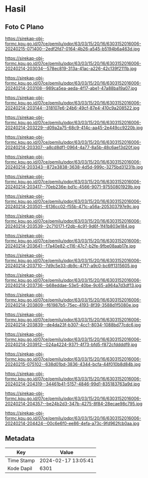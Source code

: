 # Hasil

## Foto C Plano

https://sirekap-obj-formc.kpu.go.id/07ce/pemilu/pdpr/63/03/15/20/16/6303152016006-20240215-071400--2edf2fd7-0164-4b26-a545-b5194b6a463d.jpg

https://sirekap-obj-formc.kpu.go.id/07ce/pemilu/pdpr/63/03/15/20/16/6303152016006-20240214-203034--578ec819-313a-41ac-a226-42c139f2111b.jpg

https://sirekap-obj-formc.kpu.go.id/07ce/pemilu/pdpr/63/03/15/20/16/6303152016006-20240214-203108--989ca5ea-aeda-4f17-abe1-47a88ba19a07.jpg

https://sirekap-obj-formc.kpu.go.id/07ce/pemilu/pdpr/63/03/15/20/16/6303152016006-20240214-203144--318107e6-24b6-49cf-87e4-410c9a208522.jpg

https://sirekap-obj-formc.kpu.go.id/07ce/pemilu/pdpr/63/03/15/20/16/6303152016006-20240214-203229--d09a2a75-68c9-414c-aa45-2e449cc9220b.jpg

https://sirekap-obj-formc.kpu.go.id/07ce/pemilu/pdpr/63/03/15/20/16/6303152016006-20240214-203307--a8cd8df1-0964-4a77-8a5b-48c6ae13d20f.jpg

https://sirekap-obj-formc.kpu.go.id/07ce/pemilu/pdpr/63/03/15/20/16/6303152016006-20240214-203343--872e3838-3638-4d5d-999c-3275bd31231b.jpg

https://sirekap-obj-formc.kpu.go.id/07ce/pemilu/pdpr/63/03/15/20/16/6303152016006-20240214-203417--70eb236e-bd1c-4566-9071-97550801929b.jpg

https://sirekap-obj-formc.kpu.go.id/07ce/pemilu/pdpr/63/03/15/20/16/6303152016006-20240214-203501--6136cc02-f55b-471c-a56a-205303797e9c.jpg

https://sirekap-obj-formc.kpu.go.id/07ce/pemilu/pdpr/63/03/15/20/16/6303152016006-20240214-203539--2c710171-f2db-4c91-9d6f-1f41b803e184.jpg

https://sirekap-obj-formc.kpu.go.id/07ce/pemilu/pdpr/63/03/15/20/16/6303152016006-20240214-203641--f7a40e82-c116-47c7-b2fe-9fbe08aab17e.jpg

https://sirekap-obj-formc.kpu.go.id/07ce/pemilu/pdpr/63/03/15/20/16/6303152016006-20240214-203710--7d9c5e33-db9c-47f7-a9c0-bc6ff1315605.jpg

https://sirekap-obj-formc.kpu.go.id/07ce/pemilu/pdpr/63/03/15/20/16/6303152016006-20240214-203736--b68eddae-53e5-40be-9c65-a964a7d3df13.jpg

https://sirekap-obj-formc.kpu.go.id/07ce/pemilu/pdpr/63/03/15/20/16/6303152016006-20240214-203809--f61987b5-75ec-4193-8f39-3588d1f5080e.jpg

https://sirekap-obj-formc.kpu.go.id/07ce/pemilu/pdpr/63/03/15/20/16/6303152016006-20240214-203839--de4da23f-b307-4cc1-8034-1088bd77cdc6.jpg

https://sirekap-obj-formc.kpu.go.id/07ce/pemilu/pdpr/63/03/15/20/16/6303152016006-20240214-203912--024a4224-9371-4f73-bfd5-f872cfddddf9.jpg

https://sirekap-obj-formc.kpu.go.id/07ce/pemilu/pdpr/63/03/15/20/16/6303152016006-20240215-075102--638d01bd-3836-4344-bcfa-44f010b8d84b.jpg

https://sirekap-obj-formc.kpu.go.id/07ce/pemilu/pdpr/63/03/15/20/16/6303152016006-20240214-204319--34461b41-5157-4846-99d1-835183763a9d.jpg

https://sirekap-obj-formc.kpu.go.id/07ce/pemilu/pdpr/63/03/15/20/16/6303152016006-20240214-204357--be24b2d3-347b-4275-8f84-28ecae98c795.jpg

https://sirekap-obj-formc.kpu.go.id/07ce/pemilu/pdpr/63/03/15/20/16/6303152016006-20240214-204424--00c6e6f0-ee86-4efa-a73c-9fd962fcb0aa.jpg


## Metadata

| Key        | Value               |
| ---------- | ------------------- |
| Time Stamp | 2024-02-17 13:05:41 |
| Kode Dapil | 6301                |



